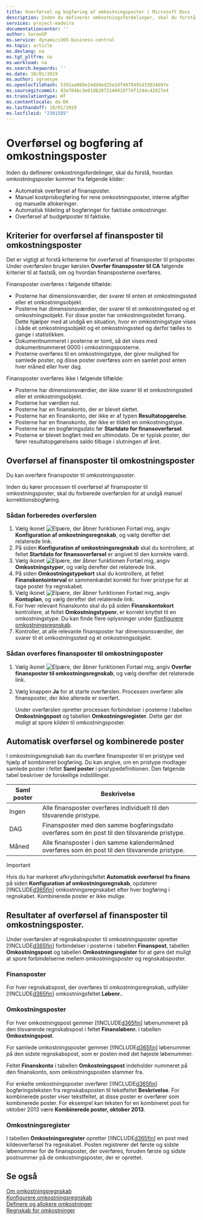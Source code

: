 ```yaml
---
title: Overførsel og bogføring af omkostningsposter | Microsoft Docs
description: Inden du definerer omkostningsfordelinger, skal du forstå, hvor omkostningsposter kommer fra.
services: project-madeira
documentationcenter: ''
author: SorenGP
ms.service: dynamics365-business-central
ms.topic: article
ms.devlang: na
ms.tgt_pltfrm: na
ms.workload: na
ms.search.keywords: ''
ms.date: 10/01/2019
ms.author: sgroespe
ms.openlocfilehash: 5391aa089e24dd4ed25e2df4979491433034697e
ms.sourcegitcommit: 02e704bc3e01d62072144919774f1244c42827e4
ms.translationtype: HT
ms.contentlocale: da-DK
ms.lasthandoff: 10/01/2019
ms.locfileid: "2301585"
---
```

# <a name="transferring-and-posting-cost-entries"></a>Overførsel og bogføring af omkostningsposter
Inden du definerer omkostningsfordelinger, skal du forstå, hvordan omkostningsposter kommer fra følgende kilder:  

-   Automatisk overførsel af finansposter.  
-   Manuel kostprisbogføring for rene omkostningsposter, interne afgifter og manuelle allokeringer.  
-   Automatisk tildeling af bogføringer for faktiske omkostninger.  
-   Overførsel af budgetposter til faktiske.

## <a name="criteria-for-transferring-general-ledger-entries-to-cost-entries"></a>Kriterier for overførsel af finansposter til omkostningsposter
Det er vigtigt at forstå kriterierne for overførsel af finansposter til prisposter. Under overførslen bruger kørslen **Overfør finansposter til CA** følgende kriterier til at fastslå, om og hvordan finansposterne overføres.  

Finansposter overføres i følgende tilfælde:  

-   Posterne har dimensionsværdier, der svarer til enten et omkostningssted eller et omkostningsobjekt.  
-   Posterne har dimensionsværdier, der svarer til et omkostningssted og et omkostningsobjekt. For disse poster har omkostningsstedet forrang. Dette hjælper med at undgå en situation, hvor en omkostningstype vises i både et omkostningsobjekt og et omkostningssted og derfor tælles to gange i statistikken.  
-   Dokumentnummeret i posterne er tomt, så det vises med dokumentnummeret 0000 i omkostningsposterne.  
-   Posterne overføres til en omkostningstype, der giver mulighed for samlede poster, og disse poster overføres som en samlet post enten hver måned eller hver dag.  

Finansposter overføres ikke i følgende tilfælde:  

-   Posterne har dimensionsværdier, der ikke svarer til et omkostningssted eller et omkostningsobjekt.  
-   Posterne har værdien nul.  
-   Posterne har en finanskonto, der er blevet slettet.  
-   Posterne har en finanskonto, der ikke er af typen **Resultatopgørelse**.  
-   Posterne har en finanskonto, der ikke er tildelt en omkostningstype.  
-   Posterne har en bogføringsdato før **Startdato for finansoverførsel**.  
-   Posterne er blevet bogført med en ultimodato. De er typisk poster, der fører resultatopgørelsens saldo tilbage i slutningen af året.

## <a name="transferring-general-ledger-entries-to-cost-entries"></a>Overførsel af finansposter til omkostningsposter
Du kan overføre finansposter til omkostningsposter.  

Inden du kører processen til overførsel af finansposter til omkostningsposter, skal du forberede overførslen for at undgå manuel korrektionsbogføring.  

### <a name="to-prepare-the-transfer"></a>Sådan forberedes overførslen  

1.  Vælg ikonet ![Elpære, der åbner funktionen Fortæl mig](media/ui-search/search_small.png "Fortæl mig, hvad du vil foretage dig"), angiv **Konfiguration af omkostningsregnskab**, og vælg derefter det relaterede link.  
2.  På siden **Konfiguration af omkostningsregnskab** skal du kontrollere, at feltet **Startdato for finansoverførsel** er angivet til den korrekte værdi.  
3.  Vælg ikonet ![Elpære, der åbner funktionen Fortæl mig](media/ui-search/search_small.png "Fortæl mig, hvad du vil foretage dig"), angiv **Omkostningstyper**, og vælg derefter det relaterede link.  
4.  På siden **Omkostningstypekort** skal du kontrollere, at feltet **Finanskontointerval** er sammenkædet korrekt for hver pristype for at tage poster fra regnskabet.  
5.  Vælg ikonet ![Elpære, der åbner funktionen Fortæl mig](media/ui-search/search_small.png "Fortæl mig, hvad du vil foretage dig"), angiv **Kontoplan**, og vælg derefter det relaterede link.  
6.  For hver relevant finanskonto skal du på siden **Finanskontokort** kontrollere, at feltet **Omkostningstypenr.** er korrekt knyttet til en omkostningstype. Du kan finde flere oplysninger under [Konfigurere omkostningsregnskab](finance-set-up-cost-accounting.md).  
7.  Kontroller, at alle relevante finansposter har dimensionsværdier, der svarer til et omkostningssted og et omkostningsobjekt.  

### <a name="to-transfer-general-ledger-entries-to-cost-entries"></a>Sådan overføres finansposter til omkostningsposter  
1.  Vælg ikonet ![Elpære, der åbner funktionen Fortæl mig](media/ui-search/search_small.png "Fortæl mig, hvad du vil foretage dig"), angiv **Overfør finansposter til omkostningsregnskab**, og vælg derefter det relaterede link.  
2.  Vælg knappen **Ja** for at starte overførslen. Processen overfører alle finansposter, der ikke allerede er overført.  

    Under overførslen opretter processen forbindelser i posterne i tabellen **Omkostningspost** og tabellen **Omkostningsregister**. Dette gør det muligt at spore kilden til omkostningsposter.

## <a name="automatic-transfer-and-combined-entries"></a>Automatisk overførsel og kombinerede poster
I omkostningsregnskab kan du overføre finansposter til en pristype ved hjælp af kombineret bogføring. Du kan angive, om en pristype modtager samlede poster i feltet **Saml poster** i pristypedefinitionen. Den følgende tabel beskriver de forskellige indstillinger.  

|Saml poster|Beskrivelse|  
|---------------------|-----------------|  
|Ingen|Alle finansposter overføres individuelt til den tilsvarende pristype.|  
|DAG|Finansposter med den samme bogføringsdato overføres som én post til den tilsvarende pristype.|  
|Måned|Alle finansposter i den samme kalendermåned overføres som én post til den tilsvarende pristype.|  

> [!IMPORTANT]  
>  Hvis du har markeret afkrydsningsfeltet **Automatisk overførsel fra finans** på siden **Konfiguration af omkostningsregnskab**, opdaterer [!INCLUDE[d365fin](includes/d365fin_md.md)] omkostningsregnskabet efter hver bogføring i regnskabet. Kombinerede poster er ikke mulige.

## <a name="results-of-transferring-general-ledger-entries-to-cost-entries"></a>Resultater af overførsel af finansposter til omkostningsposter.
Under overførslen af regnskabsposter til omkostningsposter opretter [!INCLUDE[d365fin](includes/d365fin_md.md)] forbindelser i posterne i tabellen **Finanspost**, tabellen **Omkostningspost** og tabellen **Omkostningsregister** for at gøre det muligt at spore forbindelserne mellem omkostningsposter og regnskabsposter.  

### <a name="general-ledger-entries"></a>Finansposter  
For hver regnskabspost, der overføres til omkostningsregnskab, udfylder [!INCLUDE[d365fin](includes/d365fin_md.md)] omkostningsfeltet **Løbenr.**.  

### <a name="cost-entries"></a>Omkostningsposter  
For hver omkostningspost gemmer [!INCLUDE[d365fin](includes/d365fin_md.md)] løbenummeret på den tilsvarende regnskabspost i feltet **Finansløbenr.** i tabellen **Omkostningspost**.  

For samlede omkostningsposter gemmer [!INCLUDE[d365fin](includes/d365fin_md.md)] løbenummer på den sidste regnskabspost, som er posten med det højeste løbenummer.  

Feltet **Finanskonto** i tabellen **Omkostningspost** indeholder nummeret på den finanskonto, som omkostningsposten stammer fra.  

For enkelte omkostningsposter overfører [!INCLUDE[d365fin](includes/d365fin_md.md)] bogføringsteksten fra regnskabsposten til tekstfeltet **Beskrivelse**. For kombinerede poster viser tekstfeltet, at disse poster er overfører som kombinerede poster. For eksempel kan teksten for en kombineret post for oktober 2013 være **Kombinerede poster, oktober 2013**.  

### <a name="cost-register"></a>Omkostningsregister  
I tabellen **Omkostningsregister** opretter [!INCLUDE[d365fin](includes/d365fin_md.md)] en post med kildeoverførsel fra regnskabet. Posten registrerer det første og sidste løbenummer for de finansposter, der overføres, foruden første og sidste postnummer på de omkostningsposter, der er oprettet.

## <a name="see-also"></a>Se også  
 [Om omkostningsregnskab](finance-about-cost-accounting.md)   
 [Konfigurere omkostningsregnskab](finance-set-up-cost-accounting.md)   
 [Definere og allokere omkostninger](finance-define-and-allocate-costs.md)   
 [Regnskab for omkostninger](finance-manage-cost-accounting.md)
